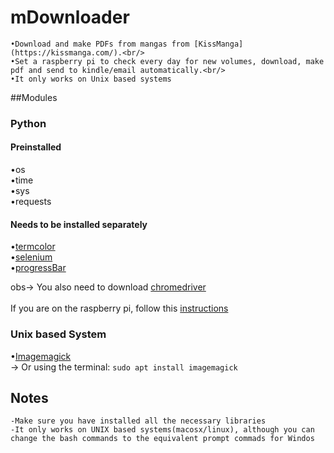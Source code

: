 # mDownloader
	•Download and make PDFs from mangas from [KissManga](https://kissmanga.com/).<br/>
	•Set a raspberry pi to check every day for new volumes, download, make pdf and send to kindle/email automatically.<br/>
	•It only works on Unix based systems
##Modules

### Python

#### Preinstalled
•os<br/>
•time<br/>
•sys<br/>
•requests<br/>

#### Needs to be installed separately  
•[termcolor](https://pypi.org/project/termcolor/)<br/>
•[selenium](https://pypi.org/project/selenium/)<br/>
•[progressBar](https://progressbar-2.readthedocs.io/en/latest/installation.html)<br/>

obs-> You also need to download [chromedriver](http://chromedriver.chromium.org/downloads)<br/><br/>
			If you are on the raspberry pi, follow this [instructions](https://www.reddit.com/r/selenium/comments/7341wt/success_how_to_run_selenium_chrome_webdriver_on/) <br/>

### Unix based System			
•[Imagemagick ](https://imagemagick.org/index.php)<br/>
	-> Or using the terminal:
	`sudo apt install imagemagick`<br/>



## Notes
	-Make sure you have installed all the necessary libraries
	-It only works on UNIX based systems(macosx/linux), although you can change the bash commands to the equivalent prompt commads for Windos
